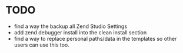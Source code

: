 # TODO

* find a way the backup all Zend Studio Settings
* add zend debugger install into the clean install section
* find a way to replace personal paths/data in the templates so other users can use this too.